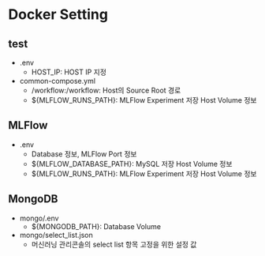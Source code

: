 # Docker Setting

## test ##

- .env
    - HOST_IP: HOST IP 지정
- common-compose.yml
    - /workflow:/workflow: Host의 Source Root 경로
    - ${MLFLOW_RUNS_PATH}: MLFlow Experiment 저장 Host Volume 정보

## MLFlow ##
- .env
    - Database 정보, MLFlow Port 정보
    - ${MLFLOW_DATABASE_PATH}: MySQL 저장 Host Volume 정보
    - ${MLFLOW_RUNS_PATH}: MLFlow Experiment 저장 Host Volume 정보

## MongoDB ##

- mongo/.env
    - ${MONGODB_PATH}: Database Volume
- mongo/select_list.json
    - 머신러닝 관리콘솔의 select list 항목 고정을 위한 설정 값
